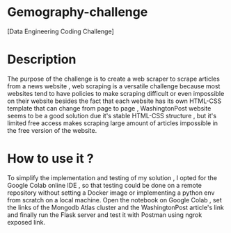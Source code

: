 # Gemography-challenge
[Data Engineering Coding Challenge]
# Description
The purpose of the challenge is to create a web scraper to scrape articles from a news website , web scraping is a versatile challenge because most websites tend to have policies to make scraping difficult or even impossible on their website besides the fact that each website has its own HTML-CSS template that can change from page to page , WashingtonPost website seems to be a good solution due it's stable HTML-CSS structure , but it's limited free access makes scraping large amount of articles impossible in the free version of the website.
# How to use it ?
To simplify the implementation and testing of my solution , I opted for the Google Colab online IDE , so that testing could be done on a remote repository without setting a Docker image or implementing a python env from scratch on a local machine.
Open the notebook on Google Colab , set the links of the Mongodb Atlas cluster and the WashingtonPost article's link and finally run the Flask server and test it with Postman using ngrok exposed link.


